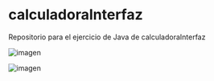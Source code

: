 # calculadoraInterfaz
Repositorio para el ejercicio de Java de calculadoraInterfaz

![imagen](https://github.com/E7OY/EjerciciosJAVA/assets/102689282/9ff6a091-0b34-4f36-bef1-88e3775f782b)

![imagen](https://github.com/E7OY/EjerciciosJAVA/assets/102689282/9cbc156a-989a-4ec7-a4ce-56e311cf1102)

